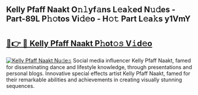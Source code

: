 ## Kelly Pfaff Naakt O𝚗𝚕yf𝚊ns L𝚎a𝚔ed N𝚞𝚍es - Part-89L P𝚑𝚘tos Vi𝚍𝚎o - H𝚘𝚝 Part L𝚎a𝚔s y1VmY

# <h2><a href="http://kf2xoqg.oniu.top/?m=Kelly+Pfaff+Naakt">🔗👉 🔴 Kelly Pfaff Naakt P𝚑ot𝚘𝚜 V𝚒d𝚎o</a></h2>

[![Kelly Pfaff Naakt Nu𝚍e𝚜](https://i.imgur.com/0qMVB7G.gif)](http://kf2xoqg.oniu.top/?m=Kelly+Pfaff+Naakt)
Social media influencer Kelly Pfaff Naakt, famed for disseminating dance and lifestyle knowledge, through presentations and personal blogs. Innovative special effects artist Kelly Pfaff Naakt, famed for their remarkable abilities and achievements in creating visually stunning sequences.  
